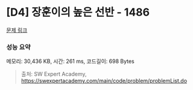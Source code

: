 # [D4] 장훈이의 높은 선반 - 1486 

[문제 링크](https://swexpertacademy.com/main/code/problem/problemDetail.do?contestProbId=AV2b7Yf6ABcBBASw) 

### 성능 요약

메모리: 30,436 KB, 시간: 261 ms, 코드길이: 698 Bytes



> 출처: SW Expert Academy, https://swexpertacademy.com/main/code/problem/problemList.do